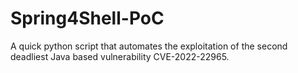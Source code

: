 # Spring4Shell-PoC
A quick python script that automates the exploitation of the second deadliest Java based vulnerability CVE-2022-22965.
